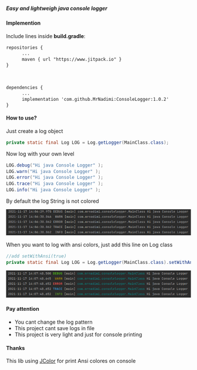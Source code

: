 ##### Easy and lightweigh java console logger

#### Implemention

Include lines inside  **build.gradle**:


```` 
repositories {
      ...
      maven { url "https://www.jitpack.io" }
}
````
<br/>

```` 
dependencies {
      ...
      implementation 'com.github.MrNadimi:ConsoleLogger:1.0.2'
}
````

#### How to use?
Just create a log object

````Java
private static final Log LOG = Log.getLogger(MainClass.class);

````

Now log with your own level

````Java
LOG.debug("Hi java Console Logger" );
LOG.warn("Hi java Console Logger" );
LOG.error("Hi java Console Logger" );
LOG.trace("Hi java Console Logger" );
LOG.info("Hi java Console Logger" );

````

By default the log String is not colored

![alt text](https://github.com/MrNadimi/ConsoleLogger/blob/master/ScreenShots/ScreenshotNoColor.png)

When you want to log with ansi colors, just add this line on Log class

````Java
//add setWithAnsi(true)
private static final Log LOG = Log.getLogger(MainClass.class).setWithAnsi(true);

````

![alt text](https://github.com/MrNadimi/ConsoleLogger/blob/master/ScreenShots/ScreenshotColored.png)

#### Pay attention

* You cant change the log pattern
* This project cant save logs in file
* This project is very light and just for console printing

#### Thanks
This lib using [JColor](https://github.com/dialex/JColor) for print Ansi colores on console

